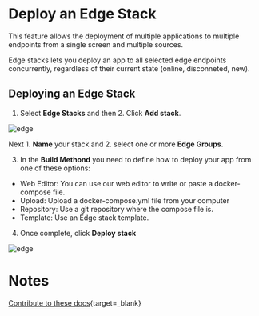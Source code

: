 # Deploy an Edge Stack

This feature allows the deployment of multiple applications to multiple endpoints from a single screen and multiple sources. 

Edge stacks lets you deploy an app to all selected edge endpoints concurrently, regardless of their current state (online, disconneted, new).

## Deploying an Edge Stack

1. Select <b>Edge Stacks</b> and then 2. Click <b>Add stack</b>.

![edge](https://documentation.portainer.io/v2.0-be/settings/assets/edge_6.png)

Next 1. <b>Name</b> your stack and 2. select one or more <b>Edge Groups</b>.

3. In the <b>Build Methond</b> you need to define how to deploy your app from one of these options:

* Web Editor: You can use our web editor to write or paste a docker-compose file. 
* Upload: Upload a docker-compose.yml file from your computer
* Repository: Use a git repository where the compose file is. 
* Template: Use an Edge stack template. 

4. Once complete, click <b>Deploy stack</b>

![edge](https://documentation.portainer.io/v2.0-be/settings/assets/edge_7.png)

# Notes

[Contribute to these docs](https://github.com/portainer/portainer-docs/blob/master/contributing.md){target=_blank}
